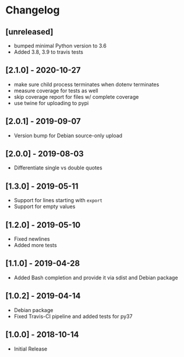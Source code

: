 # Changelog

## [unreleased]

* bumped minimal Python version to 3.6
* Added 3.8, 3.9 to travis tests

## [2.1.0] - 2020-10-27

* make sure child process terminates when dotenv terminates
* measure coverage for tests as well
* skip coverage report for files w/ complete coverage
* use twine for uploading to pypi

## [2.0.1] - 2019-09-07

* Version bump for Debian source-only upload

## [2.0.0] - 2019-08-03

* Differentiate single vs double quotes

## [1.3.0] - 2019-05-11

* Support for lines starting with `export`
* Support for empty values

## [1.2.0] - 2019-05-10

* Fixed newlines
* Added more tests


## [1.1.0] - 2019-04-28

* Added Bash completion and provide it via sdist and Debian package


## [1.0.2] - 2019-04-14

* Debian package
* Fixed Travis-CI pipeline and added tests for py37


## [1.0.0] - 2018-10-14

* Initial Release
